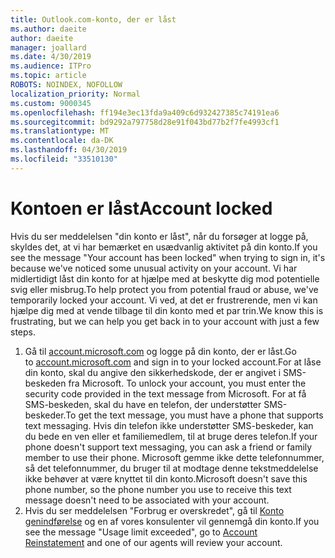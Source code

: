```yaml
---
title: Outlook.com-konto, der er låst
ms.author: daeite
author: daeite
manager: joallard
ms.date: 4/30/2019
ms.audience: ITPro
ms.topic: article
ROBOTS: NOINDEX, NOFOLLOW
localization_priority: Normal
ms.custom: 9000345
ms.openlocfilehash: ff194e3ec13fda9a409c6d932427385c74191ea6
ms.sourcegitcommit: bd9292a797758d28e91f043bd77b2f7fe4993cf1
ms.translationtype: MT
ms.contentlocale: da-DK
ms.lasthandoff: 04/30/2019
ms.locfileid: "33510130"
---
```

# <a name="account-locked"></a><span data-ttu-id="81dae-102">Kontoen er låst</span><span class="sxs-lookup"><span data-stu-id="81dae-102">Account locked</span></span>

<span data-ttu-id="81dae-103">Hvis du ser meddelelsen "din konto er låst", når du forsøger at logge på, skyldes det, at vi har bemærket en usædvanlig aktivitet på din konto.</span><span class="sxs-lookup"><span data-stu-id="81dae-103">If you see the message "Your account has been locked" when trying to sign in, it's because we've noticed some unusual activity on your account.</span></span> <span data-ttu-id="81dae-104">Vi har midlertidigt låst din konto for at hjælpe med at beskytte dig mod potentielle svig eller misbrug.</span><span class="sxs-lookup"><span data-stu-id="81dae-104">To help protect you from potential fraud or abuse, we've temporarily locked your account.</span></span> <span data-ttu-id="81dae-105">Vi ved, at det er frustrerende, men vi kan hjælpe dig med at vende tilbage til din konto med et par trin.</span><span class="sxs-lookup"><span data-stu-id="81dae-105">We know this is frustrating, but we can help you get back in to your account with just a few steps.</span></span>

1. <span data-ttu-id="81dae-106">Gå til [account.microsoft.com](https://go.microsoft.com/fwlink/?linkid=2090484) og logge på din konto, der er låst.</span><span class="sxs-lookup"><span data-stu-id="81dae-106">Go to [account.microsoft.com](https://go.microsoft.com/fwlink/?linkid=2090484) and sign in to your locked account.</span></span><span data-ttu-id="81dae-107">For at låse din konto, skal du angive den sikkerhedskode, der er angivet i SMS-beskeden fra Microsoft.</span><span class="sxs-lookup"><span data-stu-id="81dae-107"> To unlock your account, you must enter the security code provided in the text message from Microsoft.</span></span> <span data-ttu-id="81dae-108">For at få SMS-beskeden, skal du have en telefon, der understøtter SMS-beskeder.</span><span class="sxs-lookup"><span data-stu-id="81dae-108">To get the text message, you must have a phone that supports text messaging.</span></span> <span data-ttu-id="81dae-109">Hvis din telefon ikke understøtter SMS-beskeder, kan du bede en ven eller et familiemedlem, til at bruge deres telefon.</span><span class="sxs-lookup"><span data-stu-id="81dae-109">If your phone doesn't support text messaging, you can ask a friend or family member to use their phone.</span></span> <span data-ttu-id="81dae-110">Microsoft gemme ikke dette telefonnummer, så det telefonnummer, du bruger til at modtage denne tekstmeddelelse ikke behøver at være knyttet til din konto.</span><span class="sxs-lookup"><span data-stu-id="81dae-110">Microsoft doesn't save this phone number, so the phone number you use to receive this text message doesn't need to be associated with your account.</span></span>
2. <span data-ttu-id="81dae-111">Hvis du ser meddelelsen "Forbrug er overskredet", gå til [Konto genindførelse](https://go.microsoft.com/fwlink/?linkid=2090483) og en af vores konsulenter vil gennemgå din konto.</span><span class="sxs-lookup"><span data-stu-id="81dae-111">If you see the message "Usage limit exceeded", go to [Account Reinstatement](https://go.microsoft.com/fwlink/?linkid=2090483) and one of our agents will review your account.</span></span>